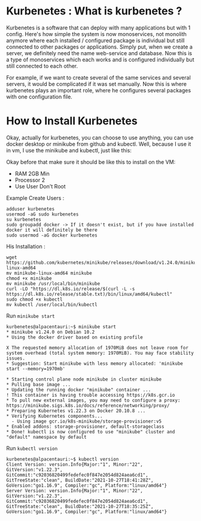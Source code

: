Kurbenetes : What is kurbenetes ?
=================================
Kurbenetes is a software that can deploy with many applications but with 1 config. Here's how simple the system is now monoservices, not monolith anymore where each installed / configured package is individual but still connected to other packages or applications. Simply put, when we create a server, we definitely need the name web-service and database. Now this is a type of monoservices which each works and is configured individually but still connected to each other.

For example, if we want to create several of the same services and several servers, it would be complicated if it was set manually. Now this is where kurbenetes plays an important role, where he configures several packages with one configuration file.

How to Install Kurbenetes 
=========================
Okay, actually for kurbenetes, you can choose to use anything, you can use docker desktop or minikube from github and kubectl. Well, because I use it in vm, I use the minikube and kubectl, just like this:

Okay before that make sure it should be like this to install on the VM:
- RAM 2GB Min
- Processor 2
- Use User Don't Root

Example Create Users :
```console
adduser kurbenetes
usermod -aG sudo kurbenetes
su kurbenetes
sudo groupadd docker -> If it doesn't exist, but if you have installed docker it will definitely be there
sudo usermod -aG docker kurbenetes
```

His Installation :

```console
wget https://github.com/kubernetes/minikube/releases/download/v1.24.0/minikube-linux-amd64
mv minikube-linux-amd64 minikube
chmod +x minikube
mv minikube /usr/local/bin/minikube
curl -LO "https://dl.k8s.io/release/$(curl -L -s https://dl.k8s.io/release/stable.txt)/bin/linux/amd64/kubectl"
sudo chmod +x kubectl
mv kubectl /user/local/bin/kubectl
```

Run `minikube start`
```console
kurbenetes@alpacentauri:~$ minikube start
* minikube v1.24.0 on Debian 10.2
* Using the docker driver based on existing profile

X The requested memory allocation of 1970MiB does not leave room for system overhead (total system memory: 1970MiB). You may face stability issues.
* Suggestion: Start minikube with less memory allocated: 'minikube start --memory=1970mb'

* Starting control plane node minikube in cluster minikube
* Pulling base image ...
* Updating the running docker "minikube" container ...
! This container is having trouble accessing https://k8s.gcr.io
* To pull new external images, you may need to configure a proxy: https://minikube.sigs.k8s.io/docs/reference/networking/proxy/
* Preparing Kubernetes v1.22.3 on Docker 20.10.8 ...
* Verifying Kubernetes components...
  - Using image gcr.io/k8s-minikube/storage-provisioner:v5
* Enabled addons: storage-provisioner, default-storageclass
* Done! kubectl is now configured to use "minikube" cluster and "default" namespace by default
```

Run `kubectl version`
```console
kurbenetes@alpacentauri:~$ kubectl version
Client Version: version.Info{Major:"1", Minor:"22", GitVersion:"v1.22.3", GitCommit:"c92036820499fedefec0f847e2054d824aea6cd1", GitTreeState:"clean", BuildDate:"2021-10-27T18:41:28Z", GoVersion:"go1.16.9", Compiler:"gc", Platform:"linux/amd64"}
Server Version: version.Info{Major:"1", Minor:"22", GitVersion:"v1.22.3", GitCommit:"c92036820499fedefec0f847e2054d824aea6cd1", GitTreeState:"clean", BuildDate:"2021-10-27T18:35:25Z", GoVersion:"go1.16.9", Compiler:"gc", Platform:"linux/amd64"}
```
